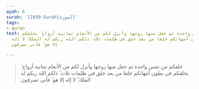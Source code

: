 ```yaml
---
ayah: 6
surah: '[[039-Surah|سورة]]'
tags:
- quran
text: خلقكم من نفس واحدة ثم جعل منها زوجها وأنزل لكم من الأنعام ثمانية أزواج ۚ يخلقكم
  في بطون أمهاتكم خلقا من بعد خلق في ظلمات ثلاث ۚ ذلكم الله ربكم له الملك ۖ لا إله
  إلا هو ۖ فأنى تصرفون

---
```

> خلقكم من نفس واحدة ثم جعل منها زوجها وأنزل لكم من الأنعام ثمانية أزواج ۚ يخلقكم في بطون أمهاتكم خلقا من بعد خلق في ظلمات ثلاث ۚ ذلكم الله ربكم له الملك ۖ لا إله إلا هو ۖ فأنى تصرفون
